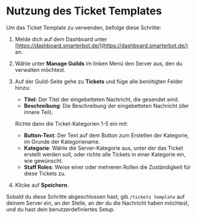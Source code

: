 # Nutzung des Ticket Templates

Um das Ticket Template zu verwenden, befolge diese Schritte:

1. Melde dich auf dem Dashboard unter [https://dashboard.smarterbot.de/](https://dashboard.smarterbot.de/) an.

2. Wähle unter **Manage Guilds** im linken Menü den Server aus, den du verwalten möchtest.

3. Auf der Guild-Seite gehe zu **Tickets** und füge alle benötigten Felder hinzu:

   - **Titel**: Der Titel der eingebetteten Nachricht, die gesendet wird.
   - **Beschreibung**: Die Beschreibung der eingebetteten Nachricht (der innere Teil).

   Richte dann die Ticket-Kategorien 1-5 ein mit:

   - **Button-Text**: Der Text auf dem Button zum Erstellen der Kategorie, im Grunde der Kategoriename.
   - **Kategorie**: Wähle die Server-Kategorie aus, unter der das Ticket erstellt werden soll, oder richte alle Tickets in einer Kategorie ein, wie gewünscht.
   - **Staff Roles**: Weise einer oder mehreren Rollen die Zuständigkeit für diese Tickets zu.

4. Klicke auf **Speichern**.

Sobald du diese Schritte abgeschlossen hast, gib `/tickets template` auf deinem Server ein, an der Stelle, an der du die Nachricht haben möchtest, und du hast dein benutzerdefiniertes Setup.
